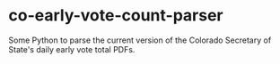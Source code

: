 # co-early-vote-count-parser
Some Python to parse the current version of the Colorado Secretary of State's daily early vote total PDFs.
